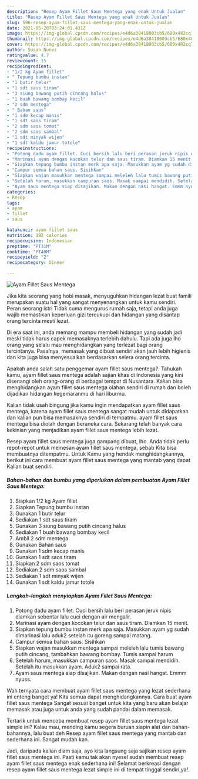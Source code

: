 ```yaml
---
description: "Resep Ayam Fillet Saus Mentega yang enak Untuk Jualan"
title: "Resep Ayam Fillet Saus Mentega yang enak Untuk Jualan"
slug: 596-resep-ayam-fillet-saus-mentega-yang-enak-untuk-jualan
date: 2021-05-20T03:24:01.431Z
image: https://img-global.cpcdn.com/recipes/e4d6a38418003cb5/680x482cq70/ayam-fillet-saus-mentega-foto-resep-utama.jpg
thumbnail: https://img-global.cpcdn.com/recipes/e4d6a38418003cb5/680x482cq70/ayam-fillet-saus-mentega-foto-resep-utama.jpg
cover: https://img-global.cpcdn.com/recipes/e4d6a38418003cb5/680x482cq70/ayam-fillet-saus-mentega-foto-resep-utama.jpg
author: Susan Nunez
ratingvalue: 4.7
reviewcount: 15
recipeingredient:
- "1/2 kg Ayam fillet"
- " Tepung bumbu instan"
- "1 butir telur"
- "1 sdt saus tiram"
- "3 siung bawang putih cincang halus"
- "1 buah bawang bombay kecil"
- "2 sdm mentega"
- " Bahan saus"
- "1 sdm kecap manis"
- "1 sdt saos tiram"
- "2 sdm saos tomat"
- "2 sdm saos sambal"
- "1 sdt minyak wijen"
- "1 sdt kaldu jamur totole"
recipeinstructions:
- "Potong dadu ayam fillet. Cuci bersih lalu beri perasan jeruk nipis diamkan sebentar lalu cuci dengan air mengalir."
- "Marinasi ayam dengan kocokan telur dan saus tiram. Diamkan 15 menit."
- "Siapkan tepung bumbu instan merk apa saja. Masukkan ayam yg sudah dimarinasi lalu aduk2 setelah itu goreng sampai matang."
- "Campur semua bahan saus. Sisihkan"
- "Siapkan wajan masukkan mentega sampai meleleh lalu tumis bawang putih cincang, tambahkan bawang bombay. Tumis sampai harum"
- "Setelah harum, masukkan campuran saos. Masak sampai mendidih. Setelah itu masukkan ayam. Aduk2 sampai rata."
- "Ayam saus mentega siap disajikan. Makan dengan nasi hangat. Emmm nyuss."
categories:
- Resep
tags:
- ayam
- fillet
- saus

katakunci: ayam fillet saus 
nutrition: 192 calories
recipecuisine: Indonesian
preptime: "PT31M"
cooktime: "PT40M"
recipeyield: "2"
recipecategory: Dinner

---
```



![Ayam Fillet Saus Mentega](https://img-global.cpcdn.com/recipes/e4d6a38418003cb5/680x482cq70/ayam-fillet-saus-mentega-foto-resep-utama.jpg)

Jika kita seorang yang hobi masak, menyuguhkan hidangan lezat buat famili merupakan suatu hal yang sangat menyenangkan untuk kamu sendiri. Peran seorang istri Tidak cuma mengurus rumah saja, tetapi anda juga wajib memastikan keperluan gizi tercukupi dan hidangan yang disantap orang tercinta mesti lezat.

Di era  saat ini, anda memang mampu membeli hidangan yang sudah jadi meski tidak harus capek memasaknya terlebih dahulu. Tapi ada juga lho orang yang selalu mau menghidangkan yang terlezat bagi orang tercintanya. Pasalnya, memasak yang dibuat sendiri akan jauh lebih higienis dan kita juga bisa menyesuaikan berdasarkan selera orang tercinta. 



Apakah anda salah satu penggemar ayam fillet saus mentega?. Tahukah kamu, ayam fillet saus mentega adalah sajian khas di Indonesia yang kini disenangi oleh orang-orang di berbagai tempat di Nusantara. Kalian bisa menghidangkan ayam fillet saus mentega olahan sendiri di rumah dan boleh dijadikan hidangan kegemaranmu di hari liburmu.

Kalian tidak usah bingung jika kamu ingin mendapatkan ayam fillet saus mentega, karena ayam fillet saus mentega sangat mudah untuk didapatkan dan kalian pun bisa memasaknya sendiri di tempatmu. ayam fillet saus mentega bisa diolah dengan beraneka cara. Sekarang telah banyak cara kekinian yang menjadikan ayam fillet saus mentega lebih lezat.

Resep ayam fillet saus mentega juga gampang dibuat, lho. Anda tidak perlu repot-repot untuk memesan ayam fillet saus mentega, sebab Kita bisa membuatnya ditempatmu. Untuk Kamu yang hendak menghidangkannya, berikut ini cara membuat ayam fillet saus mentega yang mantab yang dapat Kalian buat sendiri.

<!--inarticleads1-->

##### Bahan-bahan dan bumbu yang diperlukan dalam pembuatan Ayam Fillet Saus Mentega:

1. Siapkan 1/2 kg Ayam fillet
1. Siapkan  Tepung bumbu instan
1. Gunakan 1 butir telur
1. Sediakan 1 sdt saus tiram
1. Gunakan 3 siung bawang putih cincang halus
1. Sediakan 1 buah bawang bombay kecil
1. Ambil 2 sdm mentega
1. Gunakan  Bahan saus
1. Gunakan 1 sdm kecap manis
1. Gunakan 1 sdt saos tiram
1. Siapkan 2 sdm saos tomat
1. Sediakan 2 sdm saos sambal
1. Sediakan 1 sdt minyak wijen
1. Gunakan 1 sdt kaldu jamur totole




<!--inarticleads2-->

##### Langkah-langkah menyiapkan Ayam Fillet Saus Mentega:

1. Potong dadu ayam fillet. Cuci bersih lalu beri perasan jeruk nipis diamkan sebentar lalu cuci dengan air mengalir.
1. Marinasi ayam dengan kocokan telur dan saus tiram. Diamkan 15 menit.
1. Siapkan tepung bumbu instan merk apa saja. Masukkan ayam yg sudah dimarinasi lalu aduk2 setelah itu goreng sampai matang.
1. Campur semua bahan saus. Sisihkan
1. Siapkan wajan masukkan mentega sampai meleleh lalu tumis bawang putih cincang, tambahkan bawang bombay. Tumis sampai harum
1. Setelah harum, masukkan campuran saos. Masak sampai mendidih. Setelah itu masukkan ayam. Aduk2 sampai rata.
1. Ayam saus mentega siap disajikan. Makan dengan nasi hangat. Emmm nyuss.




Wah ternyata cara membuat ayam fillet saus mentega yang lezat sederhana ini enteng banget ya! Kita semua dapat menghidangkannya. Cara buat ayam fillet saus mentega Sangat sesuai banget untuk kita yang baru akan belajar memasak atau juga untuk anda yang sudah pandai dalam memasak.

Tertarik untuk mencoba membuat resep ayam fillet saus mentega lezat simple ini? Kalau mau, mending kamu segera buruan siapin alat dan bahan-bahannya, lalu buat deh Resep ayam fillet saus mentega yang mantab dan sederhana ini. Sangat mudah kan. 

Jadi, daripada kalian diam saja, ayo kita langsung saja sajikan resep ayam fillet saus mentega ini. Pasti kamu tak akan nyesel sudah membuat resep ayam fillet saus mentega enak sederhana ini! Selamat berkreasi dengan resep ayam fillet saus mentega lezat simple ini di tempat tinggal sendiri,ya!.


